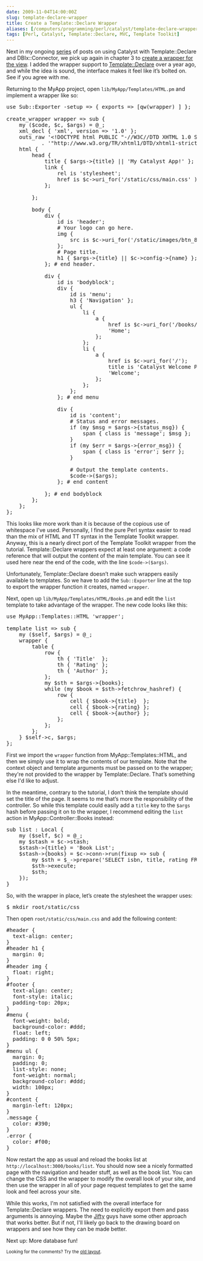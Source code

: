 ```yaml
--- 
date: 2009-11-04T14:00:00Z
slug: template-declare-wrapper
title: Create a Template::Declare Wrapper
aliases: [/computers/programming/perl/catalyst/template-declare-wrapper.html]
tags: [Perl, Catalyst, Template::Declare, MVC, Template Toolkit]
---
```


<p>Next in my ongoing <a href="/computers/programming/perl/catalyst%20title=" title="Just a Theory: âCatalystâ">series</a> of posts on using Catalyst with Template::Declare and DBIx::Connector, we pick up again in chapter 3 to <a href="http://search.cpan.org/perldoc?Catalyst::Manual::Tutorial::03_MoreCatalystBasics#CREATE_A_WRAPPER_FOR_THE_VIEW" title="Catalyst Tutorial - Chapter 3: More Catalyst Application Development Basics">create a wrapper for the view</a>. I added the wrapper support to <a href="http://search.cpan.org/perldoc?Template::Declare" title="Template::Declare on CPAN">Template::Declare</a> over a year ago, and while the idea is sound, the interface makes it feel like it’s bolted on. See if you agree with me.</p>

<p>Returning to the MyApp project, open <code>lib/MyApp/Templates/HTML.pm</code> and implement a wrapper like so:</p>

<pre>
use Sub::Exporter -setup => { exports => [qw(wrapper) ] };

create_wrapper wrapper => sub {
    my ($code, $c, $args) = @_;
    xml_decl { &#x27;xml&#x27;, version =&gt; &#x27;1.0&#x27; };
    outs_raw &#x27;&lt;!DOCTYPE html PUBLIC &quot;-//W3C//DTD XHTML 1.0 Strict//EN&quot; &#x27;
           . &#x27;&quot;http://www.w3.org/TR/xhtml1/DTD/xhtml1-strict.dtd&quot;&gt;&#x27;;
    html {
        head {
            title { $args-&gt;{title} || &#x27;My Catalyst App!&#x27; };
            link {
                rel is &#x27;stylesheet&#x27;;
                href is $c-&gt;uri_for(&#x27;/static/css/main.css&#x27; );
            };

        };

        body {
            div {
                id is &#x27;header&#x27;;
                # Your logo can go here.
                img {
                    src is $c-&gt;uri_for(&#x27;/static/images/btn_88x31_powered.png&#x27;);
                };
                # Page title.
                h1 { $args-&gt;{title} || $c-&gt;config-&gt;{name} };
            }; # end header.

            div {
                id is &#x27;bodyblock&#x27;;
                div {
                    id is &#x27;menu&#x27;;
                    h3 { &#x27;Navigation&#x27; };
                    ul {
                        li {
                            a {
                                href is $c-&gt;uri_for(&#x27;/books/list&#x27;);
                                &#x27;Home&#x27;;
                            };
                        };
                        li {
                            a {
                                href is $c-&gt;uri_for(&#x27;/&#x27;);
                                title is &#x27;Catalyst Welcome Page&#x27;;
                                &#x27;Welcome&#x27;;
                            };
                        };
                    };
                }; # end menu

                div {
                    id is &#x27;content&#x27;;
                    # Status and error messages.
                    if (my $msg = $args-&gt;{status_msg}) {
                        span { class is &#x27;message&#x27;; $msg };
                    }
                    if (my $err = $args-&gt;{error_msg}) {
                        span { class is &#x27;error&#x27;; $err };
                    }

                    # Output the template contents.
                    $code-&gt;($args);
                }; # end content

            }; # end bodyblock
        };
    };
};
</pre>

<p>This looks like more work than it is because of the copious use of whitespace I've used. Personally, I find the pure Perl syntax easier to read than the mix of HTML and TT syntax in the Template Toolkit wrapper. Anyway, this is a nearly direct port of the Template Toolkit wrapper from the tutorial. Template::Declare wrappers expect at least one argument: a code reference that will output the content of the main template. You can see it used here near the end of the code, with the line <code>$code-&gt;($args)</code>.</p>

<p>Unfortunately, Template::Declare doesn’t make such wrappers easily available to templates. So we have to add the <code>Sub::Exporter</code> line at the top to export the wrapper function it creates, named <code>wrapper</code>.</p>

<p>Next, open up <code>lib/MyApp/Templates/HTML/Books.pm</code>  and edit the <code>list</code> template to take advantage of the wrapper. The new code looks like this:</p>

<pre>
use MyApp::Templates::HTML &#x27;wrapper&#x27;;

template list =&gt; sub {
    my ($self, $args) = @_;
    wrapper {
        table {
            row {
                th { &#x27;Title&#x27;  };
                th { &#x27;Rating&#x27; };
                th { &#x27;Author&#x27; };
            };
            my $sth = $args-&gt;{books};
            while (my $book = $sth-&gt;fetchrow_hashref) {
                row {
                    cell { $book-&gt;{title}  };
                    cell { $book-&gt;{rating} };
                    cell { $book-&gt;{author} };
                };
            };
        };
    } $self-&gt;c, $args;
};
</pre>


<p>First we import the <code>wrapper</code> function from MyApp::Templates::HTML, and then we simply use it to wrap the contents of our template. Note that the context object and template arguments must be passed on to the wrapper; they're not provided to the wrapper by Template::Declare. That’s something else I'd like to adjust.</p>

<p>In the meantime, contrary to the tutorial, I don’t think the template should set the title of the page. It seems to me that’s more the responsibility of the controller. So while this template could easily add a <code>title</code> key to the <code>$args</code> hash before passing it on to the wrapper, I recommend editing the <code>list</code> action in MyApp::Controller::Books instead:</p>

<pre>
sub list : Local {
    my ($self, $c) = @_;
    my $stash = $c-&gt;stash;
    $stash-&gt;{title} = &#x27;Book List&#x27;;
    $stash-&gt;{books} = $c-&gt;conn-&gt;run(fixup =&gt; sub {
        my $sth = $_-&gt;prepare(&#x27;SELECT isbn, title, rating FROM books&#x27;);
        $sth-&gt;execute;
        $sth;
    });
}
</pre>

<p>So, with the wrapper in place, let’s create the stylesheet the wrapper uses:</p>

<pre>
$ mkdir root/static/css
</pre>

<p>Then open <code>root/static/css/main.css</code> and add the following content:</p>

<pre>
#header {
  text-align: center;
}
#header h1 {
  margin: 0;
}
#header img {
  float: right;
}
#footer {
  text-align: center;
  font-style: italic;
  padding-top: 20px;
}
#menu {
  font-weight: bold;
  background-color: #ddd;
  float: left;
  padding: 0 0 50% 5px;
}
#menu ul {
  margin: 0;
  padding: 0;
  list-style: none;
  font-weight: normal;
  background-color: #ddd;
  width: 100px;
}
#content {
  margin-left: 120px;
}
.message {
  color: #390;
}
.error {
  color: #f00;
}
</pre>

<p>Now restart the app as usual and reload the books list at <code>http://localhost:3000/books/list</code>. You should now see a nicely formatted page with the navigation and header stuff, as well as the book list. You can  change the CSS and the wrapper to modify the overall look of your site, and then use the wrapper in all of your page request templates to get the same look and feel across your site.</p>

<p>While this works, I'm not satisfied with the overall interface for Template::Declare wrappers. The need to explicitly export them and pass arguments is annoying. Maybe the <a href="http://jifty.org/">Jifty</a> guys have some other approach that works better. But if not, I'll likely go back to the drawing board on wrappers and see how they can be made better.</p>

<p>Next up: More database fun!</p>

<p class="past"><small>Looking for the comments? Try the <a rel="nofollow" href="//past.justatheory.com/computers/programming/perl/catalyst/template-declare-wrapper.html">old layout</a>.</small></p>



